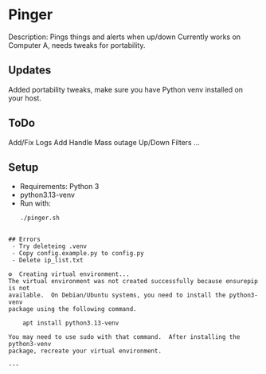 # Pinger

Description: Pings things and alerts when up/down 
Currently works on Computer A, needs tweaks for portability.

## Updates

Added portability tweaks, make sure you have Python venv installed on your host.

## ToDo
 
Add/Fix Logs
Add Handle Mass outage
Up/Down Filters
...

## Setup
- Requirements: Python 3
- python3.13-venv
- Run with:
  ```bash
  ./pinger.sh

```

## Errors
 - Try deleteing .venv  
 - Copy config.example.py to config.py
 - Delete ip_list.txt

⚙  Creating virtual environment...
The virtual environment was not created successfully because ensurepip is not
available.  On Debian/Ubuntu systems, you need to install the python3-venv
package using the following command.

    apt install python3.13-venv

You may need to use sudo with that command.  After installing the python3-venv
package, recreate your virtual environment.

---
